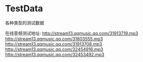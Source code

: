 # TestData
各种类型的测试数据


在线音频测试地址:
http://stream13.qqmusic.qq.com/31913719.mp3
http://stream13.qqmusic.qq.com/31803555.mp3
http://stream13.qqmusic.qq.com/31913708.mp3
http://stream13.qqmusic.qq.com/32454916.mp3
http://stream13.qqmusic.qq.com/32453492.mp3


